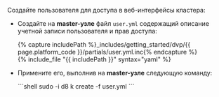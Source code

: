 <script type="text/javascript" src='{% javascript_asset_tag getting-started %}[_assets/js/getting-started.js]{% endjavascript_asset_tag %}'></script>
<script type="text/javascript" src='{% javascript_asset_tag getting-started-access %}[_assets/js/getting-started-access.js]{% endjavascript_asset_tag %}'></script>
<script type="text/javascript" src='{% javascript_asset_tag bcrypt %}[_assets/js/bcrypt.js]{% endjavascript_asset_tag %}'></script>

Создайте пользователя для доступа в веб-интерфейсы кластера:
<ul>
<li><p>Создайте на <strong>master-узле</strong> файл <code>user.yml</code> содержащий описание учетной записи пользователя и прав доступа:</p>
{% capture includePath %}_includes/getting_started/dvp/{{ page.platform_code }}/partials/user.yml.inc{% endcapture %}
<div markdown="1">
{% include_file "{{ includePath }}" syntax="yaml" %}
</div>
</li>
<li><p>Примените его, выполнив на <strong>master-узле</strong> следующую команду:</p>
<div markdown="1">
```shell
sudo -i d8 k create -f user.yml
```
</div>
</li>
</ul>


<script type="text/javascript">
$(document).ready(function () {
    generate_password(true);
    update_parameter('dhctl-user-password-hash', 'password', '<GENERATED_PASSWORD_HASH>', null, null);
    update_parameter('dhctl-user-password-hash', null, '<GENERATED_PASSWORD_HASH>', null, '[user-yml]');
    update_parameter('dhctl-user-password', null, '<GENERATED_PASSWORD>', null, '[user-yml]');
    update_parameter('dhctl-user-password', null, '<GENERATED_PASSWORD>', null, 'code span.c1');
    update_domain_parameters();
    config_highlight();
});

</script>
